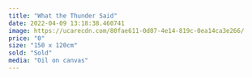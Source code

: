 ```yaml
---
title: "What the Thunder Said"
date: 2022-04-09 13:18:38.460741
image: https://ucarecdn.com/80fae611-0d07-4e14-819c-0ea14ca3e266/
price: "0"
size: "150 x 120cm"
sold: "Sold"
media: "Oil on canvas"
---
```


